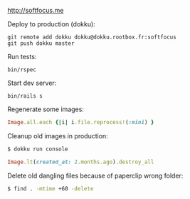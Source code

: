 http://softfocus.me

Deploy to production (dokku):

    git remote add dokku dokku@dokku.rootbox.fr:softfocus
    git push dokku master

Run tests:

    bin/rspec

Start dev server:

    bin/rails s

Regenerate some images:

```ruby
Image.all.each {|i| i.file.reprocess!(:mini) }
```

Cleanup old images in production:

```sh
$ dokku run console
```

```ruby
Image.lt(created_at: 2.months.ago).destroy_all
```

Delete old dangling files because of paperclip wrong folder:

```sh
$ find . -mtime +60 -delete
```